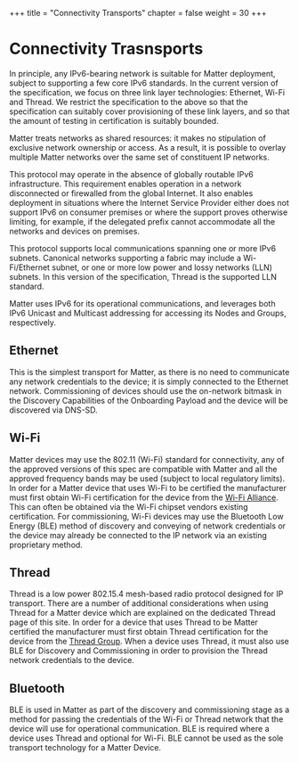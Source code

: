 +++
title = "Connectivity Transports"
chapter = false
weight = 30
+++

# Connectivity Trasnsports

In principle, any IPv6-bearing network is suitable for Matter deployment, subject to supporting a
few core IPv6 standards. In the current version of the specification, we focus on three link layer
technologies: Ethernet, Wi-Fi and Thread. We restrict the specification to the above so that the
specification can suitably cover provisioning of these link layers, and so that the amount of
testing in certifica­tion is suitably bounded.

Matter treats networks as shared resources: it makes no stipulation of exclusive network owner­ship
or access. As a result, it is possible to overlay multiple Matter networks over the same set of
constituent IP networks.

This protocol may operate in the absence of globally routable IPv6 infrastructure. This requirement
enables operation in a network disconnected or firewalled from the global Internet. It also enables
deployment in situations where the Internet Service Provider either does not support IPv6 on
con­sumer premises or where the support proves otherwise limiting, for example, if the delegated
pre­fix cannot accommodate all the networks and devices on premises.

This protocol supports local communications spanning one or more IPv6 subnets. Canonical net­works
supporting a fabric may include a Wi-Fi/Ethernet subnet, or one or more low power and lossy networks
(LLN) subnets. In this version of the specification, Thread is the supported LLN standard.

Matter uses IPv6 for its operational communications, and leverages both IPv6 Unicast and Multicast
addressing for accessing its Nodes and Groups, respectively.

## Ethernet

This is the simplest transport for Matter, as there is no need to communicate any network
credentials to the device; it is simply connected to the Ethernet network. Commissioning of devices
should use the on-network bitmask in the Discovery Capabilities of the Onboarding Payload and the
device will be discovered via DNS-SD.

## Wi-Fi

Matter devices may use the 802.11 (Wi-Fi) standard for connectivity, any of the approved versions of
this spec are compatible with Matter and all the approved frequency bands may be used (subject to
local regulatory limits). In order for a Matter device that uses Wi-Fi to be certified the
manufacturer must first obtain Wi-Fi certification for the device from the
[Wi-Fi Alliance](https://www.wi-fi.org/certification). This can often be obtained via the Wi-Fi
chipset vendors existing certification. For commissioning, Wi-Fi devices may use the Bluetooth Low
Energy (BLE) method of discovery and conveying of network credentials or the device may already be
connected to the IP network via an existing proprietary method.

## Thread

Thread is a low power 802.15.4 mesh-based radio protocol designed for IP transport. There are a
number of additional considerations when using Thread for a Matter device which are explained on the
dedicated Thread page of this site. In order for a device that uses Thread to be Matter certified
the manufacturer must first obtain Thread certification for the device from the
[Thread Group](https://www.threadgroup.org/What-is-Thread/Certification). When a device uses Thread,
it must also use BLE for Discovery and Commissioning in order to provision the Thread network
credentials to the device.

## Bluetooth

BLE is used in Matter as part of the discovery and commissioning stage as a method for passing the
credentials of the Wi-Fi or Thread network that the device will use for operational communication.
BLE is required where a device uses Thread and optional for Wi-Fi. BLE cannot be used as the sole
transport technology for a Matter Device.
